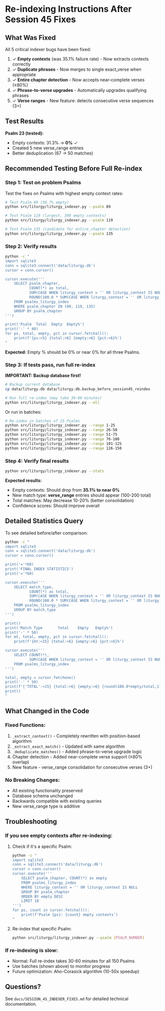 # Re-indexing Instructions After Session 45 Fixes

## What Was Fixed

All 5 critical indexer bugs have been fixed:

1. ✓ **Empty contexts** (was 35.1% failure rate) - Now extracts contexts correctly
2. ✓ **Duplicate phrases** - Now merges to single exact_verse when appropriate
3. ✓ **Entire chapter detection** - Now accepts near-complete verses (≥80%)
4. ✓ **Phrase-to-verse upgrades** - Automatically upgrades qualifying phrases
5. ✓ **Verse ranges** - New feature: detects consecutive verse sequences (3+)

## Test Results

**Psalm 23 (tested):**
- Empty contexts: 31.3% → **0%** ✓
- Created 5 new verse_range entries
- Better deduplication (67 → 50 matches)

## Recommended Testing Before Full Re-index

### Step 1: Test on problem Psalms

Test the fixes on Psalms with highest empty context rates:

```bash
# Test Psalm 89 (50.7% empty)
python src/liturgy/liturgy_indexer.py --psalm 89

# Test Psalm 119 (largest, 399 empty contexts)
python src/liturgy/liturgy_indexer.py --psalm 119

# Test Psalm 135 (candidate for entire_chapter detection)
python src/liturgy/liturgy_indexer.py --psalm 135
```

### Step 2: Verify results

```bash
python -c "
import sqlite3
conn = sqlite3.connect('data/liturgy.db')
cursor = conn.cursor()

cursor.execute('''
    SELECT psalm_chapter,
           COUNT(*) as total,
           SUM(CASE WHEN liturgy_context = '' OR liturgy_context IS NULL THEN 1 ELSE 0 END) as empty,
           ROUND(100.0 * SUM(CASE WHEN liturgy_context = '' OR liturgy_context IS NULL THEN 1 ELSE 0 END) / COUNT(*), 1) as pct
    FROM psalms_liturgy_index
    WHERE psalm_chapter IN (89, 119, 135)
    GROUP BY psalm_chapter
''')

print('Psalm  Total  Empty  Empty%')
print('-' * 40)
for ps, total, empty, pct in cursor.fetchall():
    print(f'{ps:>5} {total:>6} {empty:>6} {pct:>6}%')
"
```

**Expected:** Empty % should be 0% or near 0% for all three Psalms.

### Step 3: If tests pass, run full re-index

**IMPORTANT: Backup database first!**

```bash
# Backup current database
cp data/liturgy.db data/liturgy.db.backup_before_session45_reindex

# Run full re-index (may take 30-60 minutes)
python src/liturgy/liturgy_indexer.py --all
```

Or run in batches:
```bash
# Re-index in batches of 25 Psalms
python src/liturgy/liturgy_indexer.py --range 1-25
python src/liturgy/liturgy_indexer.py --range 26-50
python src/liturgy/liturgy_indexer.py --range 51-75
python src/liturgy/liturgy_indexer.py --range 76-100
python src/liturgy/liturgy_indexer.py --range 101-125
python src/liturgy/liturgy_indexer.py --range 126-150
```

### Step 4: Verify final results

```bash
python src/liturgy/liturgy_indexer.py --stats
```

**Expected results:**
- Empty contexts: Should drop from **35.1% to near 0%**
- New match type: **verse_range** entries should appear (100-200 total)
- Total matches: May decrease 10-20% (better consolidation)
- Confidence scores: Should improve overall

## Detailed Statistics Query

To see detailed before/after comparison:

```bash
python -c "
import sqlite3
conn = sqlite3.connect('data/liturgy.db')
cursor = conn.cursor()

print('='*60)
print('FINAL INDEX STATISTICS')
print('='*60)

cursor.execute('''
    SELECT match_type,
           COUNT(*) as total,
           SUM(CASE WHEN liturgy_context = '' OR liturgy_context IS NULL THEN 1 ELSE 0 END) as empty,
           ROUND(100.0 * SUM(CASE WHEN liturgy_context = '' OR liturgy_context IS NULL THEN 1 ELSE 0 END) / COUNT(*), 1) as pct
    FROM psalms_liturgy_index
    GROUP BY match_type
''')

print()
print('Match Type       Total    Empty   Empty%')
print('-' * 50)
for mt, total, empty, pct in cursor.fetchall():
    print(f'{mt:<15} {total:>6} {empty:>6} {pct:>6}%')

cursor.execute('''
    SELECT COUNT(*),
           SUM(CASE WHEN liturgy_context = '' OR liturgy_context IS NULL THEN 1 ELSE 0 END)
    FROM psalms_liturgy_index
''')

total, empty = cursor.fetchone()
print('-' * 50)
print(f'{'TOTAL':<15} {total:>6} {empty:>6} {round(100.0*empty/total,1):>6}%')
print()
"
```

## What Changed in the Code

### Fixed Functions:
1. `_extract_context()` - Completely rewritten with position-based algorithm
2. `_extract_exact_match()` - Updated with same algorithm
3. `_deduplicate_matches()` - Added phrase-to-verse upgrade logic
4. Chapter detection - Added near-complete verse support (≥80% overlap)
5. New feature - verse_range consolidation for consecutive verses (3+)

### No Breaking Changes:
- All existing functionality preserved
- Database schema unchanged
- Backwards compatible with existing queries
- New verse_range type is additive

## Troubleshooting

### If you see empty contexts after re-indexing:

1. Check if it's a specific Psalm:
   ```bash
   python -c "
   import sqlite3
   conn = sqlite3.connect('data/liturgy.db')
   cursor = conn.cursor()
   cursor.execute('''
       SELECT psalm_chapter, COUNT(*) as empty
       FROM psalms_liturgy_index
       WHERE liturgy_context = '' OR liturgy_context IS NULL
       GROUP BY psalm_chapter
       ORDER BY empty DESC
       LIMIT 10
   ''')
   for ps, count in cursor.fetchall():
       print(f'Psalm {ps}: {count} empty contexts')
   "
   ```

2. Re-index that specific Psalm:
   ```bash
   python src/liturgy/liturgy_indexer.py --psalm [PSALM_NUMBER]
   ```

### If re-indexing is slow:

- Normal: Full re-index takes 30-60 minutes for all 150 Psalms
- Use batches (shown above) to monitor progress
- Future optimization: Aho-Corasick algorithm (10-50x speedup)

## Questions?

See `docs/SESSION_45_INDEXER_FIXES.md` for detailed technical documentation.
